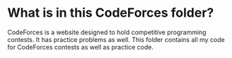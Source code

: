 # What is in this CodeForces folder?

CodeForces is a website designed to hold competitive programming contests. It has practice problems as well. This folder contains all my code for CodeForces contests as well as practice code.
